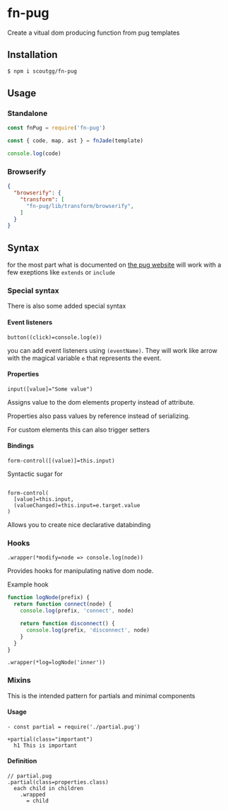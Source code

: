 # fn-pug
Create a vitual dom producing function from pug templates

## Installation
```bash
$ npm i scoutgg/fn-pug
```
## Usage

### Standalone

```js
const fnPug = require('fn-pug')

const { code, map, ast } = fnJade(template)

console.log(code)
```

### Browserify
```json
{
  "browserify": {
    "transform": [
      "fn-pug/lib/transform/browserify",
    ]
  }
}
```


## Syntax
for the most part what is documented on [the pug website](https://pugjs.org) will work with a few exeptions like `extends` or `include`

### Special syntax

There is also some added special syntax

#### Event listeners
```pug
button((click)=console.log(e))
```
you can add event listeners using `(eventName)`.
They will work like arrow with the magical variable `e` that represents the event.

#### Properties
```pug
input([value]="Some value")
```
Assigns value to the dom elements property instead of attribute.

Properties also pass values by reference instead of serializing.

For custom elements this can also trigger setters

#### Bindings
```pug
form-control([(value)]=this.input)
```
Syntactic sugar for

```pug

form-control(
  [value]=this.input, 
  (valueChanged)=this.input=e.target.value
)
```

Allows you to create nice declarative databinding

### Hooks

```pug
.wrapper(*modify=node => console.log(node))
```

Provides hooks for manipulating native dom node.

Example hook

```js
function logNode(prefix) {
  return function connect(node) {
    console.log(prefix, 'connect', node)

    return function disconnect() {
      console.log(prefix, 'disconnect', node)
    }
  }
}

```
```pug
.wrapper(*log=logNode('inner'))
```

### Mixins

This is the intended pattern for partials and minimal components

#### Usage
```pug
- const partial = require('./partial.pug')

+partial(class="important")
  h1 This is important
```

#### Definition
```pug
// partial.pug
.partial(class=properties.class)
  each child in children
    .wrapped
      = child
```
